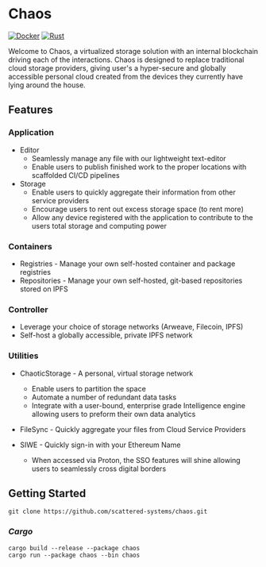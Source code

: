 # Chaos
[![Docker](https://github.com/scattered-systems/chaos/actions/workflows/docker.yml/badge.svg?branch=master)](https://github.com/scattered-systems/chaos/actions/workflows/docker.yml)
[![Rust](https://github.com/scattered-systems/chaos/actions/workflows/rust.yml/badge.svg?branch=master)](https://github.com/scattered-systems/chaos/actions/workflows/rust.yml)

Welcome to Chaos, a virtualized storage solution with an internal blockchain driving each of the interactions.
Chaos is designed to replace traditional cloud storage providers, giving user's a hyper-secure and globally accessible
personal cloud created from the devices they currently have lying around the house.


## Features
### Application
* Editor
  * Seamlessly manage any file with our lightweight text-editor
  * Enable users to publish finished work to the proper locations with scaffolded CI/CD pipelines
* Storage
  * Enable users to quickly aggregate their information from other service providers
  * Encourage users to rent out excess storage space (to rent more)
  * Allow any device registered with the application to contribute to the users total storage and computing power

### Containers
* Registries - Manage your own self-hosted container and package registries
* Repositories - Manage your own self-hosted, git-based repositories stored on IPFS

### Controller
* Leverage your choice of storage networks (Arweave, Filecoin, IPFS)
* Self-host a globally accessible, private IPFS network


### Utilities
* ChaoticStorage - A personal, virtual storage network 
  * Enable users to partition the space
  * Automate a number of redundant data tasks
  * Integrate with a user-bound, enterprise grade Intelligence engine allowing users to preform their own data analytics

* FileSync - Quickly aggregate your files from Cloud Service Providers
* SIWE - Quickly sign-in with your Ethereum Name
  * When accessed via Proton, the SSO features will shine allowing users to seamlessly cross digital borders

## Getting Started

    git clone https://github.com/scattered-systems/chaos.git

### _Cargo_

    cargo build --release --package chaos
    cargo run --package chaos --bin chaos